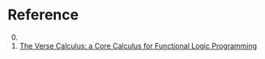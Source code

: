 # Reference

0. [](https://simon.peytonjones.org/assets/pdfs/haskell-exchange-22.pdf)
0. [The Verse Calculus: a Core Calculus for Functional Logic Programming](https://simon.peytonjones.org/assets/pdfs/verse-conf.pdf)

